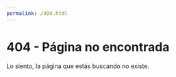 ```yaml
---
permalink: /404.html
---
```


<!DOCTYPE html>
<html>
<head>
	<meta charset="UTF-8">
	<title>404 - Página no encontrada</title>
</head>
<body>
	<h1> 404 - Página no encontrada</h1>
	<p>Lo siento, la página que estás buscando no existe.</p>
</body>
</html>
